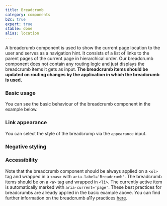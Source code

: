 ```yaml
---
title: Breadcrumb
category: components
b2c: true
expert: true
stable: done
alias: location
---
```


A breadcrumb component is used to show the current page location to the user and serves as a navigation hint. It consists of a list of links to the parent pages of the current page in hierarchical order. Our breadcrumb component does not contain any routing logic and just displays the breadcrumb items it gets as input. **The breadcrumb items should be updated on routing changes by the application in which the breadcrumb is used.**

### Basic usage

You can see the basic behaviour of the breadcrumb component in the example below.

<!-- example(breadcrumb) -->

### Link appearance

You can select the style of the breadcrump via the `appearance` input.

<!-- example(breadcrumb-link) -->

### Negative styling

<!-- example(breadcrumb-negative) -->

### Accessibility

Note that the breadcrumb component should be always applied on a `<ol>` tag and wrapped in a `<nav>` with `aria-label='Breadcrumb'`. The breadcrumb items should be on a `<a>` tag and wrapped in `<li>`. The currently active item is automatically marked with `aria-current='page'`. These best practices for breadcrumbs are already applied in the basic example above. You can find further information on the breadcrumb a11y practices [here](https://www.w3.org/TR/wai-aria-practices/examples/breadcrumb/index.html).
